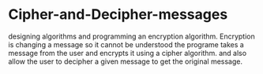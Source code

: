 # Cipher-and-Decipher-messages
designing algorithms and programming an encryption algorithm. Encryption is changing a message so it cannot be understood
the programe takes a message from the user and encrypts it using a
cipher algorithm.
and also allow the user to decipher a given message to get
the original message.

